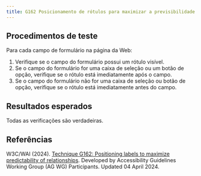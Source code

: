 ```yaml
---
title: G162 Posicionamento de rótulos para maximizar a previsibilidade dos relacionamentos
---
```


## Procedimentos de teste

Para cada campo de formulário na página da Web:
1. Verifique se o campo do formulário possui um rótulo visível.
2. Se o campo do formulário for uma caixa de seleção ou um botão de opção, verifique se o rótulo está imediatamente após o campo.
3. Se o campo do formulário não for uma caixa de seleção ou botão de opção, verifique se o rótulo está imediatamente antes do campo.

## Resultados esperados
Todas as verificações são verdadeiras.

## Referências

W3C/WAI (2024). [Technique G162: Positioning labels to maximize predictability of relationships](https://www.w3.org/WAI/WCAG21/Techniques/general/G162). Developed by Accessibility Guidelines Working Group (AG WG) Participants. Updated 04 April 2024.